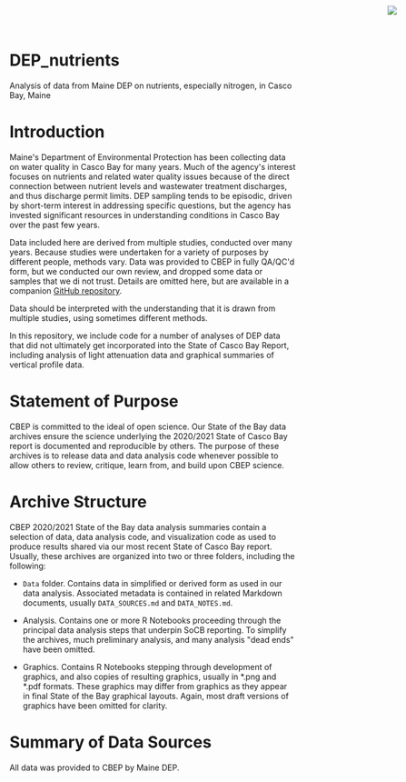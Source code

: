 # DEP_nutrients

<img 
    src="https://www.cascobayestuary.org/wp-content/uploads/2014/04/logo_sm.jpg"
    style="position:absolute;top:10px;right:50px;" />
    
Analysis of data from Maine DEP on nutrients, especially nitrogen, in Casco 
Bay, Maine

# Introduction
Maine's Department of Environmental Protection has been collecting data on
water quality in Casco Bay for many years.  Much of the agency's interest
focuses on nutrients and related water quality issues because of the direct
connection between nutrient levels and wastewater treatment discharges, and thus
discharge permit limits.  DEP sampling tends to be episodic, driven by
short-term interest in addressing specific questions, but the agency has
invested significant resources in understanding conditions in Casco Bay over the
past few years.

Data included here are derived from multiple studies, conducted over many years.
Because studies were undertaken for a variety of purposes by different people,
methods vary.  Data was provided to CBEP in fully QA/QC'd form, but we conducted
our own review, and dropped some data or samples that we di not trust.  Details
are omitted here, but are available in a companion 
[GitHub repository](https://github.com/CBEP-SoCB-Details/DEP_Nutrients.git).

Data should be interpreted with the understanding that it is
drawn from multiple studies, using sometimes different methods.  

In this repository, we include code for a number of analyses of DEP data that
did not ultimately get incorporated into the State of Casco Bay Report,
including analysis of light attenuation data and graphical summaries of vertical 
profile data.

# Statement of Purpose
CBEP is committed to the ideal of open science.  Our State of the Bay data
archives ensure the science underlying the 2020/2021 State of Casco Bay report
is documented and reproducible by others. The purpose of these archives is to
release  data and data analysis code whenever possible to allow others to
review, critique, learn from, and build upon CBEP science.

# Archive Structure
CBEP 2020/2021 State of the Bay data analysis summaries contain a selection of 
data,  data analysis code, and visualization code as used to produce 
results shared via our most recent State of Casco Bay report. Usually, these
archives are organized into two or three folders, including the following:

- `Data`  folder.  Contains data in simplified or derived form as used in our
data  analysis.  Associated metadata is contained in related Markdown documents,
usually `DATA_SOURCES.md` and `DATA_NOTES.md`.

- Analysis.  Contains one or more R Notebooks proceeding through the principal
data analysis steps that underpin SoCB reporting. To simplify the archives,
much preliminary analysis, and many analysis "dead ends" have been omitted. 

- Graphics.  Contains R Notebooks stepping through development of graphics, and
also copies of resulting graphics, usually in \*.png and \*.pdf formats.  These
graphics may differ from graphics as they appear in final State of the Bay
graphical layouts. Again, most draft versions of graphics have been omitted for 
clarity.

# Summary of Data Sources
All data was provided to CBEP by Maine DEP.
